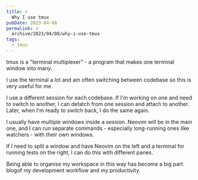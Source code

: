 ```yaml
---
title: >
  Why I use tmux
pubDate: 2023-04-08
permalink: >
  archive/2023/04/08/why-i-use-tmux
tags:
  - tmux
---
```


tmux is a "terminal multiplexer" - a program that makes one terminal window into many.

I use the terminal a lot and am often switching between codebase so this is very useful for me.

I use a different session for each codebase. If I'm working on one and need to switch to another, I can detatch from one session and attach to another. Later, when I'm ready to switch back, I do the same again.

I usually have multiple windows inside a session. Neovim will be in the main one, and I can run separate commands - especially long-running ones like watchers - with their own windows.

If I need to split a window and have Neovim on the left and a terminal for running tests on the right, I can do this with different panes.

Being able to organise my workspace in this way has become a big part blogof my development workflow and my productivity.
